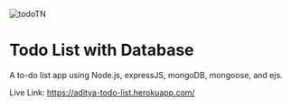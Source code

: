 ![todoTN](https://user-images.githubusercontent.com/77228474/125160230-70952300-e199-11eb-90d6-a87110601220.png)

# Todo List with Database

A to-do list app using Node.js, expressJS, mongoDB, mongoose, and ejs.

Live Link: https://aditya-todo-list.herokuapp.com/
